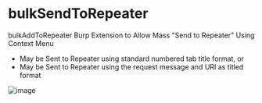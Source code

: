# bulkSendToRepeater
bulkAddToRepeater Burp Extension to Allow Mass "Send to Repeater" Using Context Menu

* May be Sent to Repeater using standard numbered tab title format, or
* May be Sent to Repeater using the request message and URI as titled format
  
![image](https://github.com/WhiteOakSecurity/bulkSendToRepeater/assets/10437631/65c3a8ca-f7c6-422b-89db-8a854650db88)
